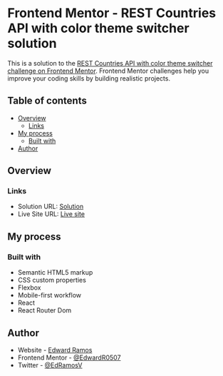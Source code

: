 # Frontend Mentor - REST Countries API with color theme switcher solution

This is a solution to the [REST Countries API with color theme switcher challenge on Frontend Mentor](https://www.frontendmentor.io/challenges/rest-countries-api-with-color-theme-switcher-5cacc469fec04111f7b848ca). Frontend Mentor challenges help you improve your coding skills by building realistic projects.

## Table of contents

- [Overview](#overview)
  - [Links](#links)
- [My process](#my-process)
  - [Built with](#built-with)
- [Author](#author)

## Overview

### Links

- Solution URL: [Solution](https://www.frontendmentor.io/solutions/country-app-using-bem-react-with-hooks-react-rounter-dom-IpUe1p2sM_)
- Live Site URL: [Live site](https://rest-countries-solution-fm.netlify.app/)

## My process

### Built with

- Semantic HTML5 markup
- CSS custom properties
- Flexbox
- Mobile-first workflow
- React
- React Router Dom

## Author

- Website - [Edward Ramos](https://edwardramos.vercel.app)
- Frontend Mentor - [@EdwardR0507](https://www.frontendmentor.io/profile/EdwardR0507)
- Twitter - [@EdRamosV](https://www.twitter.com/EdRamosV)
